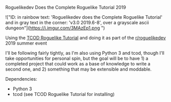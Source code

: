 Roguelikedev Does the Complete Roguelike Tutorial 2019

!["ID: in rainbow text: 'Roguelikedev does the Complete Roguelike Tutorial' and in gray text in the corner: 'v3.0 2019.6-8', over a grayscale ascii dungeon"](https://i.imgur.com/3MAzEp1.png ")

Using the [TCOD Roguelike Tutorial](http://rogueliketutorials.com/tutorials/tcod/) and doing it as part of the [r/roguelikedev](https://www.reddit.com/r/roguelikedev) 2019 summer event

I'll be following fairly tightly, as I'm also using Python 3 and tcod, though I'll take opportunities for personal spin, but the goal will be to have 1) a completed project that could work as a base of knowledge to write a second one, and 2) something that may be extensible and moddable. 

Dependencies:
 - Python 3
 - tcod (see TCOD Roguelike Tutorial for installing)
